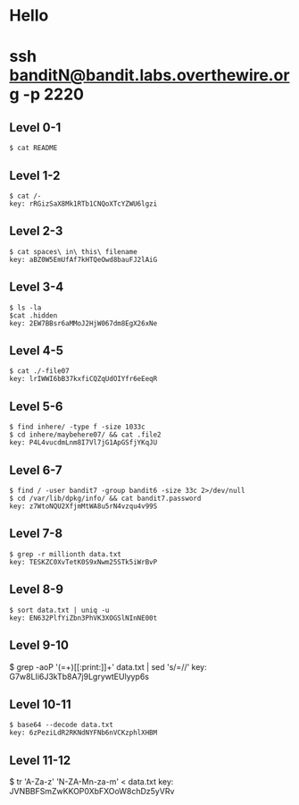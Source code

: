 # Hello

#  ssh banditN@bandit.labs.overthewire.org -p 2220

## Level 0-1 
    $ cat README

## Level 1-2 
    $ cat /-
    key: rRGizSaX8Mk1RTb1CNQoXTcYZWU6lgzi

## Level 2-3

    $ cat spaces\ in\ this\ filename
    key: aBZ0W5EmUfAf7kHTQeOwd8bauFJ2lAiG

## Level 3-4
    $ ls -la
    $cat .hidden
    key: 2EW7BBsr6aMMoJ2HjW067dm8EgX26xNe

## Level 4-5
    $ cat ./-file07
    key: lrIWWI6bB37kxfiCQZqUdOIYfr6eEeqR

## Level 5-6
    $ find inhere/ -type f -size 1033c
    $ cd inhere/maybehere07/ && cat .file2
    key: P4L4vucdmLnm8I7Vl7jG1ApGSfjYKqJU

## Level 6-7
    $ find / -user bandit7 -group bandit6 -size 33c 2>/dev/null
    $ cd /var/lib/dpkg/info/ && cat bandit7.password
    key: z7WtoNQU2XfjmMtWA8u5rN4vzqu4v99S

## Level 7-8
    $ grep -r millionth data.txt
    key: TESKZC0XvTetK0S9xNwm25STk5iWrBvP

## Level 8-9
    $ sort data.txt | uniq -u
    key: EN632PlfYiZbn3PhVK3XOGSlNInNE00t

## Level 9-10
   $ grep -aoP '(=+)[[:print:]]+' data.txt | sed 's/=//'
   key: G7w8LIi6J3kTb8A7j9LgrywtEUlyyp6s

## Level 10-11
    $ base64 --decode data.txt
    key: 6zPeziLdR2RKNdNYFNb6nVCKzphlXHBM

## Level 11-12
   $ tr 'A-Za-z' 'N-ZA-Mn-za-m' < data.txt
   key: JVNBBFSmZwKKOP0XbFXOoW8chDz5yVRv




